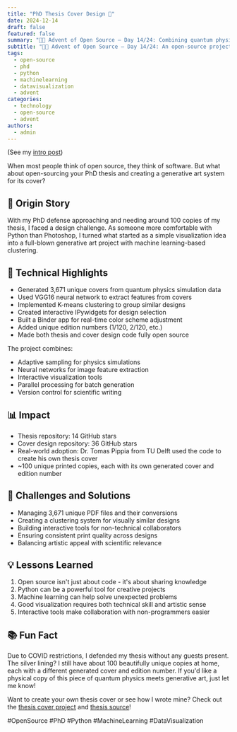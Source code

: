 ```yaml
---
title: "PhD Thesis Cover Design 🎨"
date: 2024-12-14
draft: false
featured: false
summary: "🎄🎁 Advent of Open Source – Day 14/24: Combining quantum physics, machine learning, and generative art to create unique PhD thesis covers."
subtitle: "🎄🎁 Advent of Open Source – Day 14/24: An open-source project for designing personalized thesis covers using Python."
tags:
  - open-source
  - phd
  - python
  - machinelearning
  - datavisualization
  - advent
categories:
  - technology
  - open-source
  - advent
authors:
  - admin
---
```


(See my [intro post](../))

When most people think of open source, they think of software. But what about open-sourcing your PhD thesis and creating a generative art system for its cover?

## 📖 Origin Story

With my PhD defense approaching and needing around 100 copies of my thesis, I faced a design challenge. As someone more comfortable with Python than Photoshop, I turned what started as a simple visualization idea into a full-blown generative art project with machine learning-based clustering.

## 🔧 Technical Highlights

- Generated 3,671 unique covers from quantum physics simulation data
- Used VGG16 neural network to extract features from covers
- Implemented K-means clustering to group similar designs
- Created interactive IPywidgets for design selection
- Built a Binder app for real-time color scheme adjustment
- Added unique edition numbers (1/120, 2/120, etc.)
- Made both thesis and cover design code fully open source

The project combines:

- Adaptive sampling for physics simulations
- Neural networks for image feature extraction
- Interactive visualization tools
- Parallel processing for batch generation
- Version control for scientific writing

## 📊 Impact

- Thesis repository: 14 GitHub stars
- Cover design repository: 36 GitHub stars
- Real-world adoption: Dr. Tomas Pippia from TU Delft used the code to create his own thesis cover
- ~100 unique printed copies, each with its own generated cover and edition number

## 🎯 Challenges and Solutions

- Managing 3,671 unique PDF files and their conversions
- Creating a clustering system for visually similar designs
- Building interactive tools for non-technical collaborators
- Ensuring consistent print quality across designs
- Balancing artistic appeal with scientific relevance

## 💡 Lessons Learned

1. Open source isn't just about code - it's about sharing knowledge
2. Python can be a powerful tool for creative projects
3. Machine learning can help solve unexpected problems
4. Good visualization requires both technical skill and artistic sense
5. Interactive tools make collaboration with non-programmers easier

## 📚 Fun Fact

Due to COVID restrictions, I defended my thesis without any guests present. The silver lining? I still have about 100 beautifully unique copies at home, each with a different generated cover and edition number. If you'd like a physical copy of this piece of quantum physics meets generative art, just let me know!

Want to create your own thesis cover or see how I wrote mine? Check out the [thesis cover project](https://github.com/basnijholt/thesis-cover) and [thesis source](https://github.com/basnijholt/thesis)!

#OpenSource #PhD #Python #MachineLearning #DataVisualization
